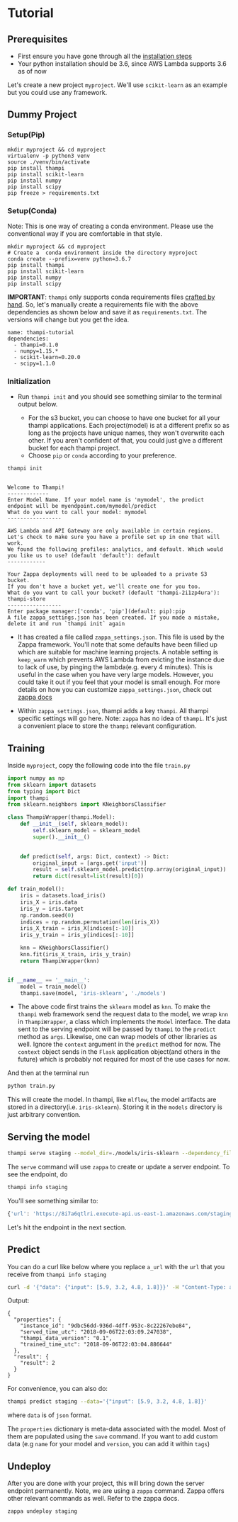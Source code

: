 # Tutorial

## Prerequisites
* First ensure you have gone through all the [installation steps](installation.md)
* Your python installation should be 3.6, since AWS Lambda supports 3.6 as of now

Let's create a new project `myproject`. We'll use `scikit-learn` as an example but you could use any framework.

## Dummy Project
### Setup(Pip)

```console
mkdir myproject && cd myproject
virtualenv -p python3 venv
source ./venv/bin/activate
pip install thampi
pip install scikit-learn
pip install numpy
pip install scipy
pip freeze > requirements.txt
```

### Setup(Conda)
Note: This is one way of creating a conda environment. Please use the conventional way if you are comfortable in that style.

```console
mkdir myproject && cd myproject
# Create a  conda environment inside the directory myproject
conda create --prefix=venv python=3.6.7
pip install thampi
pip install scikit-learn
pip install numpy
pip install scipy
```

**IMPORTANT**: `thampi` only supports conda requirements files [crafted by hand](https://conda.io/docs/user-guide/tasks/manage-environments.html#create-env-file-manually). So, let's manually create a requirements file with the above dependencies as shown below and save it as `requirements.txt`. The versions will change but you get the idea.

```
name: thampi-tutorial
dependencies:
  - thampi=0.1.0
  - numpy=1.15.*
  - scikit-learn=0.20.0
  - scipy=1.1.0 
```


### Initialization
* Run `thampi init` and you should see something similar to the terminal output below. 

    *  For the s3 bucket, you can choose to have one bucket for all your thampi applications. Each project(model) is at a different prefix so as long as the projects have unique names, they won't overwrite each other. If you aren't confident of that, you could just give a different bucket for each thampi project.
    * Choose `pip` or `conda` according to your preference.

```sh
thampi init
```
```console

Welcome to Thampi!
-------------
Enter Model Name. If your model name is 'mymodel', the predict endpoint will be myendpoint.com/mymodel/predict
What do you want to call your model: mymodel
-----------------

AWS Lambda and API Gateway are only available in certain regions. Let's check to make sure you have a profile set up in one that will work.
We found the following profiles: analytics, and default. Which would you like us to use? (default 'default'): default
------------

Your Zappa deployments will need to be uploaded to a private S3 bucket.
If you don't have a bucket yet, we'll create one for you too.
What do you want to call your bucket? (default 'thampi-2i1zp4ura'): thampi-store
-----------------
Enter package manager:['conda', 'pip'](default: pip):pip
A file zappa_settings.json has been created. If you made a mistake, delete it and run `thampi init` again

```

* It has created a file called `zappa_settings.json`. This file is used by the Zappa framework. You'll note that some defaults have been filled up which are suitable for machine learning projects. A notable setting is `keep_warm` which prevents AWS Lambda from evicting the instance due to lack of use, by pinging the lambda(e.g. every 4 minutes). This is useful in the case when you have very large models. However, you could take it out if you feel that your model is small enough. For more details on how you can customize `zappa_settings.json`, check out [zappa docs](https://github.com/Miserlou/Zappa#advanced-settings)

* Within `zappa_settings.json`, thampi adds a key `thampi`. All thampi specific settings will go here. Note: `zappa` has no idea of `thampi`. It's just a convenient place to store the `thampi` relevant configuration.

## Training
Inside `myproject`, copy the following code into the file `train.py`

```python
import numpy as np
from sklearn import datasets
from typing import Dict
import thampi
from sklearn.neighbors import KNeighborsClassifier

class ThampiWrapper(thampi.Model):
    def __init__(self, sklearn_model):
        self.sklearn_model = sklearn_model
        super().__init__()

    
    def predict(self, args: Dict, context) -> Dict:
        original_input = [args.get('input')]
        result = self.sklearn_model.predict(np.array(original_input))
        return dict(result=list(result)[0])

def train_model():
    iris = datasets.load_iris()
    iris_X = iris.data
    iris_y = iris.target
    np.random.seed(0)
    indices = np.random.permutation(len(iris_X))
    iris_X_train = iris_X[indices[:-10]]
    iris_y_train = iris_y[indices[:-10]]

    knn = KNeighborsClassifier()
    knn.fit(iris_X_train, iris_y_train)
    return ThampiWrapper(knn)


if __name__ == '__main__':
    model = train_model()
    thampi.save(model, 'iris-sklearn', './models')


```

* The above code first trains the `sklearn` model as `knn`. To make the `thampi` web framework send the request data to the model, we wrap `knn` in `ThampiWrapper`, a class which implements the `Model` interface. The data sent to the serving endpoint will be passed by `thampi` to the `predict` method as `args`. Likewise, one can wrap models of other libraries as well. Ignore the `context` argument in the `predict` method for now. The `context` object sends in the `Flask` application object(and others in the future) which is probably not required for most of the use cases for now.
 


And then at the terminal run
```sh
python train.py
```

This will create the model. In thampi, like `mlflow`, the model artifacts are stored in a directory(i.e. `iris-sklearn`). Storing it in the `models` directory is just arbitrary convention.


## Serving the model

```sh
thampi serve staging --model_dir=./models/iris-sklearn --dependency_file=./requirements.txt
```
The `serve` command will use `zappa` to create or update a server endpoint. To see the endpoint,
do
```sh
thampi info staging
```

You'll see something similar to:
```sh
{'url': 'https://8i7a6qtlri.execute-api.us-east-1.amazonaws.com/staging/mymodel/predict'}
```
Let's hit the endpoint in the next section.

## Predict
You can do a curl like below where you replace `a_url` with the `url` that you receive from `thampi info staging` 
```sh
curl -d '{"data": {"input": [5.9, 3.2, 4.8, 1.8]}}' -H "Content-Type: application/json" -X POST a_url
```

Output:
```console
{
  "properties": {
    "instance_id": "9dbc56dd-936d-4dff-953c-8c22267ebe84",
    "served_time_utc": "2018-09-06T22:03:09.247038",
    "thampi_data_version": "0.1",
    "trained_time_utc": "2018-09-06T22:03:04.886644"
  },
  "result": {
    "result": 2
  }
}

```

For convenience, you can also do:
```sh
thampi predict staging --data='{"input": [5.9, 3.2, 4.8, 1.8]}'
```
where `data` is of `json` format.

The `properties` dictionary is meta-data associated with the model. Most of them are populated using the `save` command. If you want to add custom data (e.g `name` for your model and `version`, you can add it within `tags`)

## Undeploy
After you are done with your project, this will bring down the server endpoint permanently. Note, we are using a `zappa` command. Zappa offers other relevant commands as well. Refer to the zappa docs. 

```sh
zappa undeploy staging
```